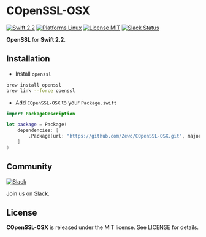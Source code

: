 COpenSSL-OSX
============

[![Swift 2.2](https://img.shields.io/badge/Swift-3.0-orange.svg?style=flat)](https://developer.apple.com/swift/)
[![Platforms Linux](https://img.shields.io/badge/Platforms-Linux-lightgray.svg?style=flat)](https://developer.apple.com/swift/)
[![License MIT](https://img.shields.io/badge/License-MIT-blue.svg?style=flat)](https://tldrlegal.com/license/mit-license)
[![Slack Status](https://zewo-slackin.herokuapp.com/badge.svg)](http://slack.zewo.io)

**OpenSSL** for **Swift 2.2**.

## Installation

- Install `openssl`

```sh
brew install openssl
brew link --force openssl
```

- Add `COpenSSL-OSX` to your `Package.swift`

```swift
import PackageDescription

let package = Package(
	dependencies: [
		.Package(url: "https://github.com/Zewo/COpenSSL-OSX.git", majorVersion: 0, minor: 2)
	]
)

```

## Community

[![Slack](http://s13.postimg.org/ybwy92ktf/Slack.png)](http://slack.zewo.io)

Join us on [Slack](http://slack.zewo.io).

License
-------

**COpenSSL-OSX** is released under the MIT license. See LICENSE for details.
